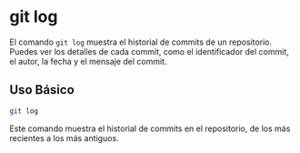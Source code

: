 # git log

El comando `git log` muestra el historial de commits de un repositorio. Puedes ver los detalles de cada commit, como el identificador del commit, el autor, la fecha y el mensaje del 
commit.

## Uso Básico

```bash
git log
```

Este comando muestra el historial de commits en el repositorio, de los más recientes a los más antiguos.
